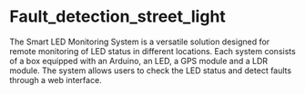 # Fault_detection_street_light
The Smart LED Monitoring System is a versatile solution designed for remote monitoring of LED status in different locations. Each system consists of a box equipped with an Arduino, an LED, a GPS module and a LDR module. The system allows users to check the LED status and detect faults through a web interface.
